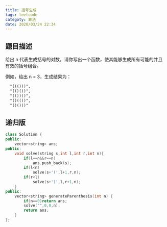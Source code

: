 ```yaml
---
title: 括号生成
tags: leetcode
categoty: 算法
date: 2020/03/24 22:34
---
```


## 题目描述

给出 n 代表生成括号的对数，请你写出一个函数，使其能够生成所有可能的并且有效的括号组合。

例如，给出 n = 3，生成结果为：

```txt
  "((()))",
  "(()())",
  "(())()",
  "()(())",
  "()()()"
```

## 递归版

```c++
class Solution {
public:
    vector<string> ans;
public:
    void solve(string s,int l,int r,int n){
        if(l==n&&r==n)
            ans.push_back(s);
        if(l<n)
            solve(s+'(',l+1,r,n);
        if(r<l)
            solve(s+')',l,r+1,n);
    }
public:
    vector<string> generateParenthesis(int n) {
        if(n==0)return ans;
        solve("",0,0,n);
        return ans;
    }
};

```

